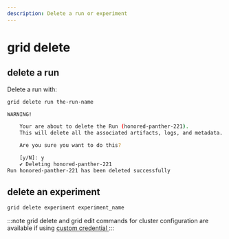 ```yaml
---
description: Delete a run or experiment
---
```


# grid delete

## delete a run

Delete a run with:

```bash
grid delete run the-run-name
```

```bash
WARNING!

    Your are about to delete the Run (honored-panther-221).
    This will delete all the associated artifacts, logs, and metadata.

    Are you sure you want to do this?

    [y/N]: y
    ✔ Deleting honored-panther-221
Run honored-panther-221 has been deleted successfully
```

## delete an experiment

```bash
grid delete experiment experiment_name
```

:::note
grid delete and grid edit commands for cluster configuration are available if using [custom credential ](../../../platform/custom-cloud-credentials/adding-custom-cloud-credentials.md)
:::

